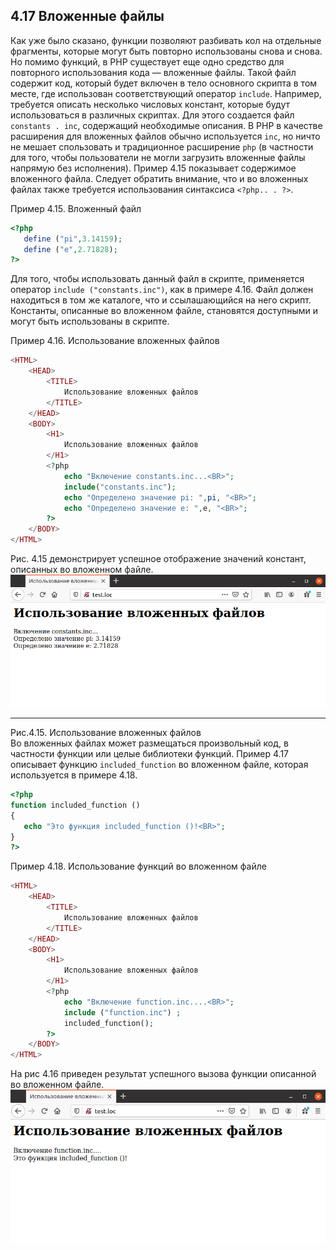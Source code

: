 ## 4.17 Вложенные файлы
Как уже было сказано, функции позволяют разбивать кол на отдельные 
фрагменты, которые могут быть повторно использованы снова и снова. Но помимо
функций, в РНР существует еще одно средство для повторного использования
кода — вложенные файлы. Такой файл содержит код, который будет включен в
тело основного скрипта в том месте, где использован соответствующий оператор
`include`.
Например, требуется описать несколько числовых констант, которые будут
использоваться в различных скриптах. Для этого создается файл
`constants . inc`, содержащий необходимые описания. В РНР в качестве 
расширения для вложенных файлов обычно используется `inc`, но ничто не мешает спользовать и традиционное расширение `php` (в частности для того, чтобы пользователи не могли загрузить вложенные файлы напрямую без исполнения).
Пример 4.15 показывает содержимое вложенного файла. Следует обратить 
внимание, что и во вложенных файлах также требуется использования синтаксиса `<?php.. . ?>`.  

Пример 4.15. Вложенный файл
```php
<?php
   define ("pi",3.14159);
   define ("e",2.71828);
?>
```
Для того, чтобы использовать данный файл в скрипте, применяется оператор
`include ("constants.inc")`, как в примере 4.16. Файл должен находиться в том же каталоге, что и ссылашающийся на него скрипт. Константы, описанные во вложенном файле, становятся доступными и могут быть использованы в скрипте.

Пример 4.16. Использование вложенных файлов
```php
<HTML>
    <HEAD>
        <TITLE>
            Использование вложенных файлов
        </TITLE>
    </HEAD>
    <BODY>
        <H1>
            Использование вложенных файлов
        </H1>
        <?php
            echo "Включение constants.inc...<BR>";
            include("constants.inc");
            echo "Определено значение pi: ",pi, "<BR>";
            echo "Определено значение е: ",e, "<BR>"; 
        ?>
    </BODY>
</HTML>
```
Рис. 4.15 демонстрирует успешное отображение значений констант, описанных во вложенном файле.  
![Использование вложенных файлов](images/vlozhennye-fajly.png)
*****  
Рис.4.15. Использование вложенных файлов  
Во вложенных файлах может размещаться произвольный код, в частности
функции или целые библиотеки функций. Пример 4.17 описывает функцию
`included_function` во вложенном файле, которая используется в 
примере 4.18.
```php
<?php
function included_function ()
{
   echo "Это функция included_function ()!<BR>";
}
?>
```
Пример 4.18. Использование функций во вложенном файле
```php
<HTML>
    <HEAD>
        <TITLE>
            Использование вложенных файлов
        </TITLE>
    </HEAD>
    <BODY>
        <H1>
            Использование вложенных файлов
        </H1>
        <?php
            echo "Включение function.inc....<BR>";
            include ("function.inc") ;
            included_function();
        ?>
    </BODY>
</HTML>
```
На рис 4.16 приведен результат успешного вызова функции oписанной во вложенном файле.
![Использование вложенных файлов2](images/vlozhennye-fajly2.png)
